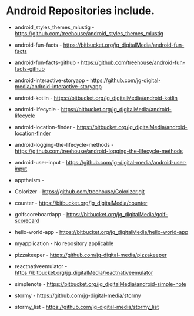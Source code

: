 # Android Repositories include.

+ android_styles_themes_mlustig - https://github.com/treehouse/android_styles_themes_mlustig

+ android-fun-facts - https://bitbucket.org/jg_digitalMedia/android-fun-facts

+ android-fun-facts-github - https://github.com/treehouse/android-fun-facts-github

+ android-interactive-storyapp - https://github.com/jg-digital-media/android-interactive-storyapp

+ android-kotlin - https://bitbucket.org/jg_digitalMedia/android-kotlin

+ android-lifecycle - https://bitbucket.org/jg_digitalMedia/android-lifecycle

+ android-location-finder - https://bitbucket.org/jg_digitalMedia/android-location-finder

+ android-logging-the-lifecycle-methods - https://github.com/treehouse/android-logging-the-lifecycle-methods

+ android-user-input - https://github.com/jg-digital-media/android-user-input

+ apptheism - 

+ Colorizer - https://github.com/treehouse/Colorizer.git

+ counter - https://bitbucket.org/jg_digitalMedia/counter

+ golfscoreboardapp - https://bitbucket.org/jg_digitalMedia/golf-scorecard

+ hello-world-app - https://bitbucket.org/jg_digitalMedia/hello-world-app

+ myapplication - No repository applicable

+ pizzakeeper - https://github.com/jg-digital-media/pizzakeeper

+ reactnativeemulator - https://bitbucket.org/jg_digitalMedia/reactnativeemulator

+ simplenote - https://bitbucket.org/jg_digitalMedia/android-simple-note

+ stormy - https://github.com/jg-digital-media/stormy

+ stormy_list - https://github.com/jg-digital-media/stormy_list
